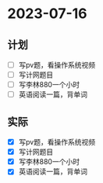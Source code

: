 # 2023-07-16

## 计划
- [ ] 写pv题，看操作系统视频
- [ ] 写计网题目
- [ ] 写李林880一个小时
- [ ] 英语阅读一篇，背单词

## 实际
- [x] 写pv题，看操作系统视频
- [x] 写计网题目
- [x] 写李林880一个小时
- [x] 英语阅读一篇，背单词